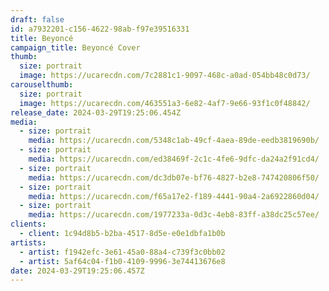 ```yaml
---
draft: false
id: a7932201-c156-4622-98ab-f97e39516331
title: Beyoncé
campaign_title: Beyoncé Cover
thumb:
  size: portrait
  image: https://ucarecdn.com/7c2881c1-9097-468c-a0ad-054bb48c0d73/
carouselthumb:
  size: portrait
  image: https://ucarecdn.com/463551a3-6e82-4af7-9e66-93f1c0f48842/
release_date: 2024-03-29T19:25:06.454Z
media:
  - size: portrait
    media: https://ucarecdn.com/5348c1ab-49cf-4aea-89de-eedb3819690b/
  - size: portrait
    media: https://ucarecdn.com/ed38469f-2c1c-4fe6-9dfc-da24a2f91cd4/
  - size: portrait
    media: https://ucarecdn.com/dc3db07e-bf76-4827-b2e8-747420806f50/
  - size: portrait
    media: https://ucarecdn.com/f65a17e2-f189-4441-90a4-2a6922860d04/
  - size: portrait
    media: https://ucarecdn.com/1977233a-0d3c-4eb8-83ff-a38dc25c57ee/
clients:
  - client: 1c94d8b5-b2ba-4517-8d5e-e0e1dbfa1b0b
artists:
  - artist: f1942efc-3e61-45a0-88a4-c739f3c0bb02
  - artist: 5af64c04-f1b0-4109-9996-3e74413676e8
date: 2024-03-29T19:25:06.457Z
---
```

